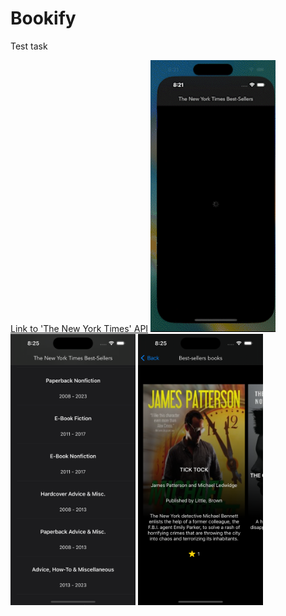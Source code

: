 # Bookify
Test task 

[Link to 'The New York Times' API](https://developer.nytimes.com/docs/books-product/1/overview)
<img src="https://github.com/eminsaleck/Bookify/blob/main/Screnshots/gif.gif" width="200px" /> 
<img src="https://github.com/eminsaleck/Bookify/blob/main/Screnshots/screen1.png" width="200px" /> 
<img src="https://github.com/eminsaleck/Bookify/blob/main/Screnshots/screen2.png" width="200px" /> 
